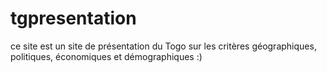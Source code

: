 # tgpresentation
ce site est un  site de présentation du Togo sur les critères géographiques, politiques, économiques et  démographiques :)
